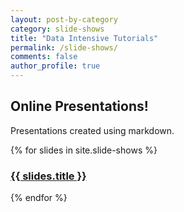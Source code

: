 ```yaml
---
layout: post-by-category
category: slide-shows
title: "Data Intensive Tutorials"
permalink: /slide-shows/
comments: false
author_profile: true
---
```


## Online Presentations!

Presentations created using markdown.

{% for slides in site.slide-shows %}
<h3><a href="{{ site.url }}{{ site.baseurl }}{{ slides.url }}">{{ slides.title }}</a></h3>

{% endfor %}
